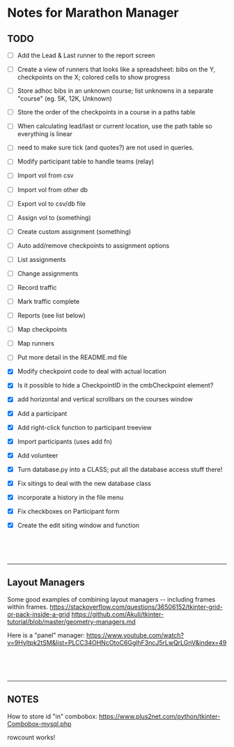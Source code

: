 # Notes for Marathon Manager

## TODO
- [ ] Add the Lead & Last runner to the report screen
- [ ] Create a view of runners that looks like a spreadsheet: bibs on the Y, checkpoints on the X; colored cells to show progress


- [ ] Store adhoc bibs in an unknown course; list unknowns in a separate "course" (eg. 5K, 12K, Unknown)
- [ ] Store the order of the checkpoints in a course in a paths table
- [ ] When calculating lead/last or current location, use the path table so everything is linear


- [ ] need to make sure tick (and quotes?) are not used in queries.
- [ ] Modify participant table to handle teams (relay)

- [ ] Import vol from csv 
- [ ] Import vol from other db
- [ ] Export vol to csv/db file
- [ ] Assign vol to (something)
- [ ] Create custom assignment (something)

- [ ] Auto add/remove checkpoints to assignment options
- [ ] List assignments
- [ ] Change assignments

- [ ] Record traffic
- [ ] Mark traffic complete

- [ ] Reports (see list below)
- [ ] Map checkpoints
- [ ] Map runners

- [ ] Put more detail in the README.md file


- [x] Modify checkpoint code to deal with actual location
- [x] Is it possible to hide a CheckpointID in the cmbCheckpoint element?
- [x] add horizontal and vertical scrollbars on the courses window
- [x] Add a participant
- [x] Add right-click function to participant treeview
- [x] Import participants (uses add fn)
- [x] Add volunteer
- [x] Turn database.py into a CLASS; put all the database access stuff there!
- [x] Fix sitings to deal with the new database class
- [x] incorporate a history in the file menu
- [x] Fix checkboxes on Participant form
- [x] Create the edit siting window and function



<br />
<br />
<br />

***
## Layout Managers
Some good examples of combining layout managers -- including frames within frames.
https://stackoverflow.com/questions/36506152/tkinter-grid-or-pack-inside-a-grid
https://github.com/Akuli/tkinter-tutorial/blob/master/geometry-managers.md  

Here is a "panel" manager: https://www.youtube.com/watch?v=9Hyltpk2tSM&list=PLCC34OHNcOtoC6GglhF3ncJ5rLwQrLGnV&index=49


<br />
<br />
<br />

***
## NOTES

How to store id "in" combobox: https://www.plus2net.com/python/tkinter-Combobox-mysql.php

rowcount works!


